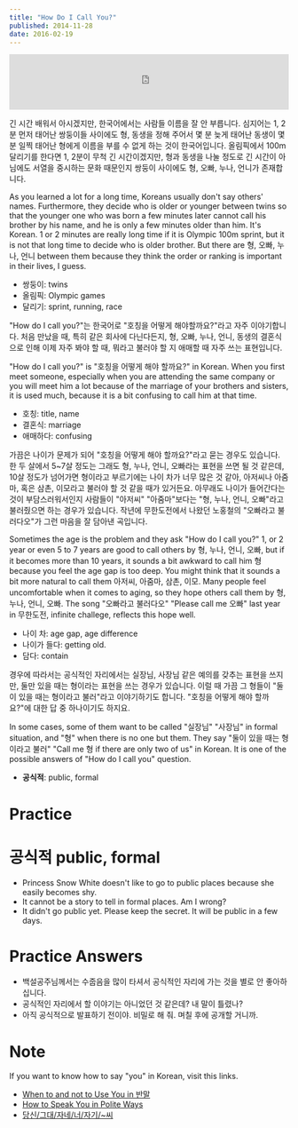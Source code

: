 ```yaml
---
title: "How Do I Call You?"
published: 2014-11-28
date: 2016-02-19
---
```

<iframe id="audio_iframe" src="https://www.podbean.com/media/player/audio/postId/5389970/url/http%253A%252F%252Fwiseinit.podbean.com%252Fe%252Fhow-do-i-call-you%252F/initByJs/1/auto/1?skin=5" width="100%" height="100" frameborder="0" scrolling="no"></iframe>

긴 시간 배워서 아시겠지만, 한국어에서는 사람들 이름을 잘 안 부릅니다. 심지어는 1, 2분 먼저 태어난 쌍둥이들 사이에도 형, 동생을 정해 주어서 몇 분 늦게 태어난 동생이 몇 분 일찍 태어난 형에게 이름을 부를 수 없게 하는 것이 한국어입니다. 올림픽에서 100m 달리기를 한다면 1, 2분이 무척 긴 시간이겠지만, 형과 동생을 나눌 정도로 긴 시간이 아님에도 서열을 중시하는 문화 때문인지 쌍둥이 사이에도 형, 오빠, 누나, 언니가 존재합니다.

As you learned a lot for a long time, Koreans usually don't say others' names. Furthermore, they decide who is older or younger between twins so that the younger one who was born a few minutes later cannot call his brother by his name, and he is only a few minutes older than him. It's Korean. 1 or 2 minutes are really long time if it is Olympic 100m sprint, but it is not that long time to decide who is older brother. But there are 형, 오빠, 누나, 언니 between them because they think the order or ranking is important in their lives, I guess.

* 쌍둥이: twins
* 올림픽: Olympic games
* 달리기: sprint, running, race

"How do I call you?"는 한국어로 "호칭을 어떻게 해야할까요?"라고 자주 이야기합니다. 처음 만났을 때, 특히 같은 회사에 다닌다든지, 형, 오빠, 누나, 언니, 동생의 결혼식으로 인해 이제 자주 봐야 할 때, 뭐라고 불러야 할 지 애매할 때 자주 쓰는 표현입니다.

"How do I call you?" is "호칭을 어떻게 해야 할까요?" in Korean. When you first meet someone, especially when you are attending the same company or you will meet him a lot because of the marriage of your brothers and sisters, it is used much, because it is a bit confusing to call him at that time.

* 호칭: title, name
* 결혼식: marriage
* 애매하다: confusing

가끔은 나이가 문제가 되어 "호칭을 어떻게 해야 할까요?"라고 묻는 경우도 있습니다. 한 두 살에서 5~7살 정도는 그래도 형, 누나, 언니, 오빠라는 표현을 쓰면 될 것 같은데, 10살 정도가 넘어가면 형이라고 부르기에는 나이 차가 너무 많은 것 같아, 아저씨나 아줌마, 혹은 삼촌, 이모라고 불러야 할 것 같을 때가 있거든요. 아무래도 나이가 들어간다는 것이 부담스러워서인지 사람들이 "아저씨" "아줌마"보다는 "형, 누나, 언니, 오빠"라고 불러줬으면 하는 경우가 있습니다. 작년에 무한도전에서 나왔던 노홍철의 "오빠라고 불러다오"가 그런 마음을 잘 담아낸 곡입니다.

Sometimes the age is the problem and they ask "How do I call you?" 1, or 2 year or even 5 to 7 years are good to call others by 형, 누나, 언니, 오빠, but if it becomes more than 10 years, it sounds a bit awkward to call him 형 because you feel the age gap is too deep. You might think that it sounds a bit more natural to call them 아저씨, 아줌마, 삼촌, 이모. Many people feel uncomfortable when it comes to aging, so they hope others call them by 형, 누나, 언니, 오빠. The song "오빠라고 불러다오" "Please call me 오빠" last year in 무한도전, infinite challege, reflects this hope well.

* 나이 차: age gap, age difference
* 나이가 들다: getting old.
* 담다: contain

경우에 따라서는 공식적인 자리에서는 실장님, 사장님 같은 예의를 갖추는 표현을 쓰지만, 둘만 있을 때는 형이라는 표현을 쓰는 경우가 있습니다. 이럴 때 가끔 그 형들이 "둘이 있을 때는 형이라고 불러"라고 이야기하기도 합니다. "호칭을 어떻게 해야 할까요?"에 대한 답 중 하나이기도 하지요.

In some cases, some of them want to be called "실장님" "사장님" in formal situation, and "형" when there is no one but them. They say "둘이 있을 때는 형이라고 불러" "Call me 형 if there are only two of us" in Korean. It is one of the possible answers of "How do I call you" question.

* <span style="color: # ff0000;"><strong>공식적</strong></span>: public, formal


#  Practice

#  공식적 public, formal

* Princess Snow White doesn't like to go to public places because she easily becomes shy.
* It cannot be a story to tell in formal places. Am I wrong?
* It didn't go public yet. Please keep the secret. It will be public in a few days.

#  Practice Answers

* 백설공주님께서는 수줍음을 많이 타셔서 공식적인 자리에 가는 것을 별로 안 좋아하십니다.
* 공식적인 자리에서 할 이야기는 아니었던 것 같은데? 내 말이 틀렸나?
* 아직 공식적으로 발표하기 전이야. 비밀로 해 줘. 며칠 후에 공개할 거니까.

#  Note

If you want to know how to say "you" in Korean, visit this links.

* [When to and not to Use You in 반말](https://wiseinit.com/when-to-and-not-to-use-you-in-%eb%b0%98%eb%a7%90-korean-grammar-vs-grammar-28)
* [How to Speak You in Polite Ways](https://wiseinit.com/how-to-speak-you-in-polite-ways-korean-grammar-vs-grammar-29)
* [당신/그대/자네/너/자기/~씨](https://wiseinit.com/%eb%8b%b9%ec%8b%a0%ea%b7%b8%eb%8c%80%ec%9e%90%eb%84%a4%eb%84%88%ec%9e%90%ea%b8%b0%ec%94%a8-korean-grammar-vs-grammar-30)